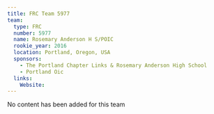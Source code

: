 ```yaml
---
title: FRC Team 5977
team:
  type: FRC
  number: 5977
  name: Rosemary Anderson H S/POIC
  rookie_year: 2016
  location: Portland, Oregon, USA
  sponsors:
    - The Portland Chapter Links & Rosemary Anderson High School
    - Portland Oic
  links:
    Website: 
---
```

No content has been added for this team